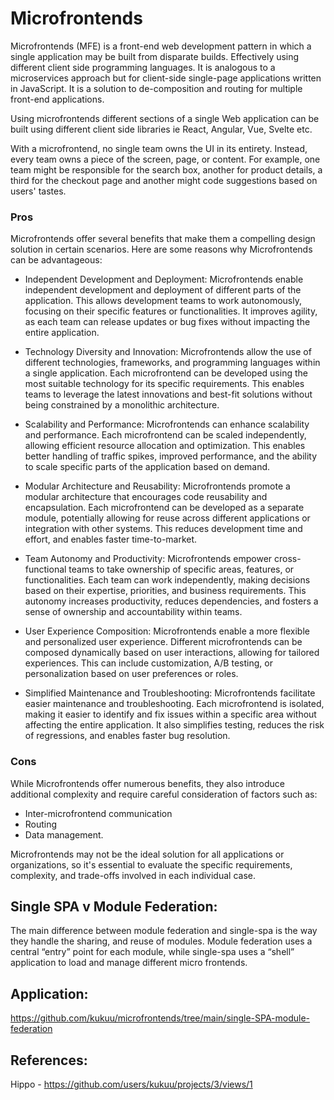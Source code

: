# Microfrontends

Microfrontends (MFE) is a front-end web development pattern in which a single application may be built from disparate builds. Effectively using different client side programming languages. It is analogous to a microservices approach but for client-side single-page applications written in JavaScript. It is a solution to de-composition and routing for multiple front-end applications.

Using microfrontends different sections of a single Web application can be built using different client side libraries ie React, Angular, Vue, Svelte etc.

With a microfrontend, no single team owns the UI in its entirety. Instead, every team owns a piece of the screen, page, or content. For example, one team might be responsible for the search box, another for product details, a third for the checkout page and another might code suggestions based on users' tastes.

### Pros 

Microfrontends offer several benefits that make them a compelling design solution in certain scenarios. Here are some reasons why Microfrontends can be advantageous:

- Independent Development and Deployment: Microfrontends enable independent development and deployment of different parts of the application. This allows development teams to work autonomously, focusing on their specific features or functionalities. It improves agility, as each team can release updates or bug fixes without impacting the entire application.

- Technology Diversity and Innovation: Microfrontends allow the use of different technologies, frameworks, and programming languages within a single application. Each microfrontend can be developed using the most suitable technology for its specific requirements. This enables teams to leverage the latest innovations and best-fit solutions without being constrained by a monolithic architecture.

- Scalability and Performance: Microfrontends can enhance scalability and performance. Each microfrontend can be scaled independently, allowing efficient resource allocation and optimization. This enables better handling of traffic spikes, improved performance, and the ability to scale specific parts of the application based on demand.

- Modular Architecture and Reusability: Microfrontends promote a modular architecture that encourages code reusability and encapsulation. Each microfrontend can be developed as a separate module, potentially allowing for reuse across different applications or integration with other systems. This reduces development time and effort, and enables faster time-to-market.

- Team Autonomy and Productivity: Microfrontends empower cross-functional teams to take ownership of specific areas, features, or functionalities. Each team can work independently, making decisions based on their expertise, priorities, and business requirements. This autonomy increases productivity, reduces dependencies, and fosters a sense of ownership and accountability within teams.

- User Experience Composition: Microfrontends enable a more flexible and personalized user experience. Different microfrontends can be composed dynamically based on user interactions, allowing for tailored experiences. This can include customization, A/B testing, or personalization based on user preferences or roles.

- Simplified Maintenance and Troubleshooting: Microfrontends facilitate easier maintenance and troubleshooting. Each microfrontend is isolated, making it easier to identify and fix issues within a specific area without affecting the entire application. It also simplifies testing, reduces the risk of regressions, and enables faster bug resolution.

### Cons
While Microfrontends offer numerous benefits, they also introduce additional complexity and require careful consideration of factors such as:
- Inter-microfrontend communication
- Routing
- Data management.

Microfrontends may not be the ideal solution for all applications or organizations, so it's essential to evaluate the specific requirements, complexity, and trade-offs involved in each individual case.

## Single SPA v Module Federation:
The main difference between module federation and single-spa is the way they handle the sharing, and reuse of modules.
Module federation uses a central “entry” point for each module, while single-spa uses a “shell” application to load and manage different micro frontends.

## Application:
https://github.com/kukuu/microfrontends/tree/main/single-SPA-module-federation

## References:
Hippo - https://github.com/users/kukuu/projects/3/views/1
